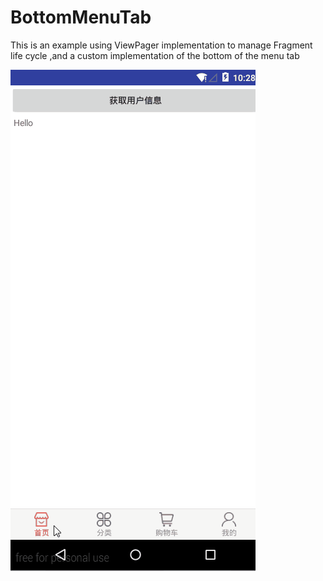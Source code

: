 # BottomMenuTab
This is an example using ViewPager implementation to manage Fragment life cycle ,and a custom implementation of the bottom of the menu tab

![Alt Text](https://github.com/finch0219/BottomMenuTab/blob/master/ViewPagerMenu.gif)
